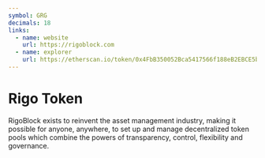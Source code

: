 ```yaml
---
symbol: GRG
decimals: 18
links:
  - name: website
    url: https://rigoblock.com
  - name: explorer
    url: https://etherscan.io/token/0x4FbB350052Bca5417566f188eB2EBCE5b19BC964
---
```


# Rigo Token

RigoBlock exists to reinvent the asset management industry, making it possible for anyone, anywhere, to set up and manage decentralized token pools which combine the powers of transparency, control, flexibility and governance.
